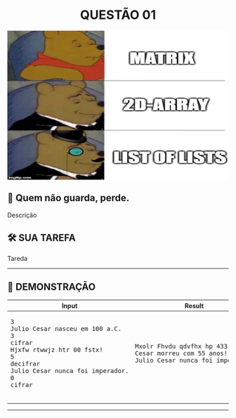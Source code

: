 <div align="center">
  <h1>QUESTÃO 01</h1>
    <img src="../../assets/ursinho.webp" align="center" style="width: 600px; height: 340px;" />
  </p>
</div>

## 📝 Quem não guarda, perde.

Descrição

## 🛠️ SUA TAREFA

Tareda

---

## 👀 DEMONSTRAÇÃO

<table>

<thead>
    <tr>
        <th>Input</th>
        <th>Result</th>
    </tr>
</thead>

<tbody>
    <!-- Primeiro Teste -->
    <tr>
        <!-- Inputs -->
        <td><pre>3
Julio Cesar nasceu em 100 a.C.
3
cifrar
Hjxfw rtwwjz htr 00 fstx!
5
decifrar
Julio Cesar nunca foi imperador.
0
cifrar
        </pre></td>
        <!-- Outputs -->
        <td><pre>Mxolr Fhvdu qdvfhx hp 433 d.F.
Cesar morreu com 55 anos!
Julio Cesar nunca foi imperador.
        </pre></td>
    </tr>
</tbody>

</table>

---
